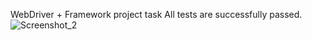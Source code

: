 WebDriver + Framework project task
All tests are successfully passed.
![Screenshot_2](https://user-images.githubusercontent.com/55757671/186147374-4e17bf20-5d78-43cd-8ea4-62e0c6a6d902.jpg)
